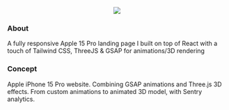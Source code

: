 <p align="center">
  <img src="https://i.ibb.co/WB4NSz9/Nouveau-projet.png" style={{border-radius: 12px 12px 12px 12px;}} />
</p>

### About

A fully responsive Apple 15 Pro landing page I built on top of React with a touch of Tailwind CSS, ThreeJS & GSAP for animations/3D rendering

### Concept

<p>Apple iPhone 15 Pro website. Combining GSAP animations and Three.js 3D effects. From custom animations to animated 3D model, with Sentry analytics.</p>
